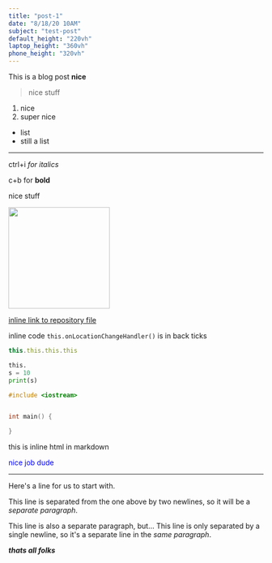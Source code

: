 ```yaml
---
title: "post-1"
date: "8/18/20 10AM"
subject: "test-post"
default_height: "220vh"
laptop_height: "360vh"
phone_height: "320vh"
---
```


This is a blog post **nice**

> nice stuff

1. nice
2. super nice

- list
- still a list

---

ctrl+i _for italics_

c+b for **bold**

nice stuff

<img src="https://imgur.com/iuoKNcU.png" width="200px">

[inline link to repository file](../../../LICENSE)

inline code `this.onLocationChangeHandler()` is in back ticks

```javascript
this.this.this.this
```

```python
this.
s = 10
print(s)
```

```c++
#include <iostream>


int main() {

}
```

<div>
	<p>this is inline html in markdown</p>
	<p style="color:blue">nice job dude</p>
</div>

---

Here's a line for us to start with.

This line is separated from the one above by two newlines, so it will be a _separate paragraph_.

This line is also a separate paragraph, but...
This line is only separated by a single newline, so it's a separate line in the _same paragraph_.

**_thats all folks_**
